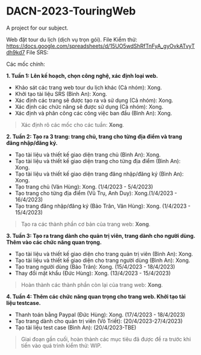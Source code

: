 # DACN-2023-TouringWeb
A project for our subject.

Web đặt tour du lịch (dịch vụ trọn gói).
File Kiểm thử: https://docs.google.com/spreadsheets/d/15UO5wdShRfTnFyA_gyOvkATvyTdh9kd7
File SRS:

Các mốc chính:

**1. Tuần 1: Lên kế hoạch, chọn công nghệ, xác định loại web.**
 - Khảo sát các trang web tour du lịch khác (Cả nhóm): Xong.
 - Khởi tạo tài liệu SRS (Bình An): Xong.
 - Xác định các trang sẽ được tạo ra và sử dụng (Cả nhóm): Xong.
 - Xác định các chức năng sẽ được sử dụng (Cả nhóm): Xong.
 - Xác định và phân công các công việc ban đầu (Bình An): Xong.
 >Xác định rõ các mốc cho các tuần: **Xong**.
 
**2. Tuần 2: Tạo ra 3 trang: trang chủ, trang cho từng địa điểm và trang đăng nhập/đăng ký.**
 - Tạo tài liệu và thiết kế giao diện trang chủ (Bình An): Xong.
 - Tạo tài liệu và thiết kế giao diện trang cho từng địa điểm (Bình An): Xong.
 - Tạo tài liệu và thiết kế giao diện trang đăng nhập/đăng ký (Bình An): Xong.
 - Tạo trang chủ (Văn Hùng): Xong. (1/4/2023 - 5/4/2023)
 - Tạo trang cho từng địa điểm (Vũ Trụ, Anh Duy): Xong.(1/4/2023 - 16/4/2023)
 - Tạo trang đăng nhập/đăng ký (Bảo Trân, Văn Hùng): Xong. (1/4/2023 - 15/4/2023)
 >Tạo ra các thành phần cơ bản của trang web: **Xong**.
 
 **3. Tuần 3: Tạo ra trang dành cho quản trị viên, trang dành cho người dùng. Thêm vào các chức năng quan trọng.**
 - Tạo tài liệu và thiết kế giao diện cho trang quản trị viên (Bình An): Xong.
 - Tạo tài liệu và thiết kế giao diện cho trang người dùng (Bình An): Xong.
 - Tạo trang người dùng (Bảo Trân): Xong. (15/4/2023 - 18/4/2023)
 - Thay đổi mật khẩu (Đức Hùng): Xong. (13/4/2023 - 15/4/2023)
 >Hoàn thành các thành phần còn lại của trang web: **Xong**.
 
 **4. Tuần 4: Thêm các chức năng quan trọng cho trang web. Khởi tạo tài liệu testcase.**
 - Thanh toán bằng Paypal (Đức Hùng): Xong. (17/4/2023 - 18/4/2023)
 - Tạo trang dành cho quản trị viên (Võ Triết): (20/4/2023-27/4/2023)
 - Tạo tài liệu test case (Bình An): (20/4/2023-TBE)
 >Giai đoạn gần cuối, hoàn thành các mục tiêu đã được đề ra trước khi tiến vào quá trình kiểm thử: WIP.
